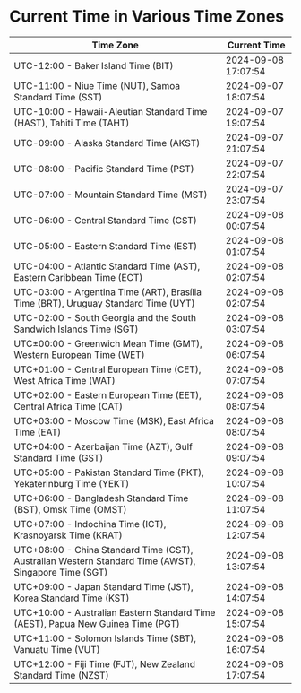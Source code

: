 # Current Time in Various Time Zones

| Time Zone | Current Time |
|-----------|--------------|
| UTC-12:00 - Baker Island Time (BIT) | 2024-09-08 17:07:54 |
| UTC-11:00 - Niue Time (NUT), Samoa Standard Time (SST) | 2024-09-07 18:07:54 |
| UTC-10:00 - Hawaii-Aleutian Standard Time (HAST), Tahiti Time (TAHT) | 2024-09-07 19:07:54 |
| UTC-09:00 - Alaska Standard Time (AKST) | 2024-09-07 21:07:54 |
| UTC-08:00 - Pacific Standard Time (PST) | 2024-09-07 22:07:54 |
| UTC-07:00 - Mountain Standard Time (MST) | 2024-09-07 23:07:54 |
| UTC-06:00 - Central Standard Time (CST) | 2024-09-08 00:07:54 |
| UTC-05:00 - Eastern Standard Time (EST) | 2024-09-08 01:07:54 |
| UTC-04:00 - Atlantic Standard Time (AST), Eastern Caribbean Time (ECT) | 2024-09-08 02:07:54 |
| UTC-03:00 - Argentina Time (ART), Brasília Time (BRT), Uruguay Standard Time (UYT) | 2024-09-08 02:07:54 |
| UTC-02:00 - South Georgia and the South Sandwich Islands Time (SGT) | 2024-09-08 03:07:54 |
| UTC±00:00 - Greenwich Mean Time (GMT), Western European Time (WET) | 2024-09-08 06:07:54 |
| UTC+01:00 - Central European Time (CET), West Africa Time (WAT) | 2024-09-08 07:07:54 |
| UTC+02:00 - Eastern European Time (EET), Central Africa Time (CAT) | 2024-09-08 08:07:54 |
| UTC+03:00 - Moscow Time (MSK), East Africa Time (EAT) | 2024-09-08 08:07:54 |
| UTC+04:00 - Azerbaijan Time (AZT), Gulf Standard Time (GST) | 2024-09-08 09:07:54 |
| UTC+05:00 - Pakistan Standard Time (PKT), Yekaterinburg Time (YEKT) | 2024-09-08 10:07:54 |
| UTC+06:00 - Bangladesh Standard Time (BST), Omsk Time (OMST) | 2024-09-08 11:07:54 |
| UTC+07:00 - Indochina Time (ICT), Krasnoyarsk Time (KRAT) | 2024-09-08 12:07:54 |
| UTC+08:00 - China Standard Time (CST), Australian Western Standard Time (AWST), Singapore Time (SGT) | 2024-09-08 13:07:54 |
| UTC+09:00 - Japan Standard Time (JST), Korea Standard Time (KST) | 2024-09-08 14:07:54 |
| UTC+10:00 - Australian Eastern Standard Time (AEST), Papua New Guinea Time (PGT) | 2024-09-08 15:07:54 |
| UTC+11:00 - Solomon Islands Time (SBT), Vanuatu Time (VUT) | 2024-09-08 16:07:54 |
| UTC+12:00 - Fiji Time (FJT), New Zealand Standard Time (NZST) | 2024-09-08 17:07:54 |
